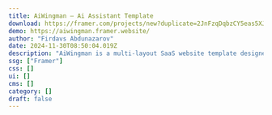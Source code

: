 ```yaml
---
title: AiWingman — Ai Assistant Template
download: https://framer.com/projects/new?duplicate=2JnFzqDqbzCY5eas5XJO&via=firdavsabdu&duplicateType=siteTemplate
demo: https://aiwingman.framer.website/
author: "Firdavs Abdunazarov"
date: 2024-11-30T08:50:04.019Z
description: "AiWingman is a multi-layout SaaS website template designed for emerging AI assistants and tools. It features an interactive chat component to showcase AI’s capabilities, includes 12 essential pages, and comes in both light and dark modes."
ssg: ["Framer"]
css: []
ui: []
cms: []
category: []
draft: false
---
```

